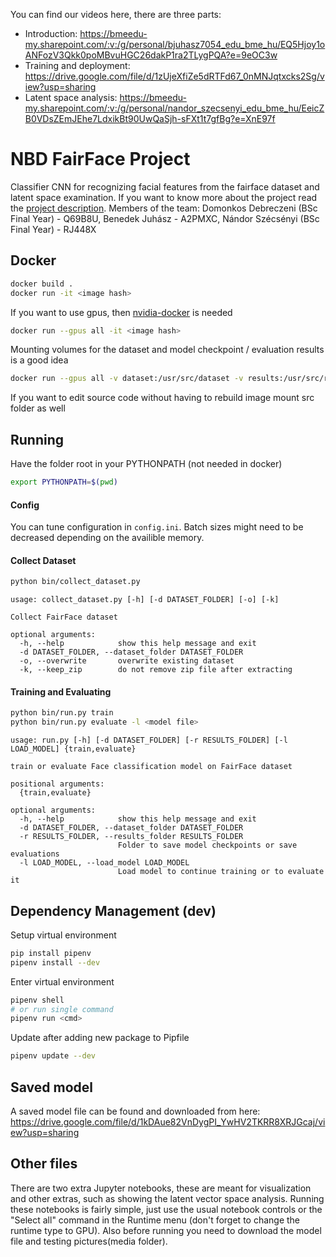 You can find our videos here, there are three parts:
- Introduction: https://bmeedu-my.sharepoint.com/:v:/g/personal/bjuhasz7054_edu_bme_hu/EQ5Hjoy1oANFozV3Qkk0poMBvuHGC26dakP1ra2TLygPQA?e=9eOC3w
- Training and deployment: https://drive.google.com/file/d/1zUjeXfiZe5dRTFd67_0nMNJqtxcks2Sg/view?usp=sharing
- Latent space analysis: https://bmeedu-my.sharepoint.com/:v:/g/personal/nandor_szecsenyi_edu_bme_hu/EeicZB0VDsZEmJEhe7LdxikBt90UwQaSjh-sFXt1t7gfBg?e=XnE97f
# NBD FairFace Project

Classifier CNN for recognizing facial features from the fairface dataset and latent space examination.
If you want to know more about the project read the [project description](project_description.md).
Members of the team: Domonkos Debreczeni (BSc Final Year) - Q69B8U, Benedek Juhász - A2PMXC, Nándor Szécsényi (BSc Final Year) - RJ448X

## Docker
```bash
docker build .
docker run -it <image hash>
```
If you want to use gpus, then [nvidia-docker](https://github.com/NVIDIA/nvidia-docker) is needed
```bash
docker run --gpus all -it <image hash>
```
Mounting volumes for the dataset and model checkpoint / evaluation results is a good idea
```bash
docker run --gpus all -v dataset:/usr/src/dataset -v results:/usr/src/results <image hash>
```
If you want to edit source code without having to rebuild image mount src folder as well

## Running
Have the folder root in your PYTHONPATH (not needed in docker)
```bash
export PYTHONPATH=$(pwd)
```


#### Config
You can tune configuration in `config.ini`.
Batch sizes might need to be decreased depending on the availible memory.

#### Collect Dataset
```bash
python bin/collect_dataset.py
```
```
usage: collect_dataset.py [-h] [-d DATASET_FOLDER] [-o] [-k]

Collect FairFace dataset

optional arguments:
  -h, --help            show this help message and exit
  -d DATASET_FOLDER, --dataset_folder DATASET_FOLDER
  -o, --overwrite       overwrite existing dataset
  -k, --keep_zip        do not remove zip file after extracting
```

#### Training and Evaluating
```bash
python bin/run.py train
python bin/run.py evaluate -l <model file>
```
```
usage: run.py [-h] [-d DATASET_FOLDER] [-r RESULTS_FOLDER] [-l LOAD_MODEL] {train,evaluate}

train or evaluate Face classification model on FairFace dataset

positional arguments:
  {train,evaluate}

optional arguments:
  -h, --help            show this help message and exit
  -d DATASET_FOLDER, --dataset_folder DATASET_FOLDER
  -r RESULTS_FOLDER, --results_folder RESULTS_FOLDER
                        Folder to save model checkpoints or save evaluations
  -l LOAD_MODEL, --load_model LOAD_MODEL
                        Load model to continue training or to evaluate it
```

## Dependency Management (dev)
Setup virtual environment
```bash
pip install pipenv
pipenv install --dev
```
Enter virtual environment
```bash
pipenv shell
# or run single command
pipenv run <cmd>
```
Update after adding new package to Pipfile
```bash
pipenv update --dev
```
## Saved model
A saved model file can be found and downloaded from here: https://drive.google.com/file/d/1kDAue82VnDygPI_YwHV2TKRR8XRJGcaj/view?usp=sharing
## Other files
There are two extra Jupyter notebooks, these are meant for visualization and other extras, such as showing the latent vector space analysis. Running these notebooks is fairly simple, just use the usual notebook controls or the "Select all" command in the Runtime menu (don't forget to change the runtime type to GPU). Also before running you need to download the model file and testing pictures(media folder).
